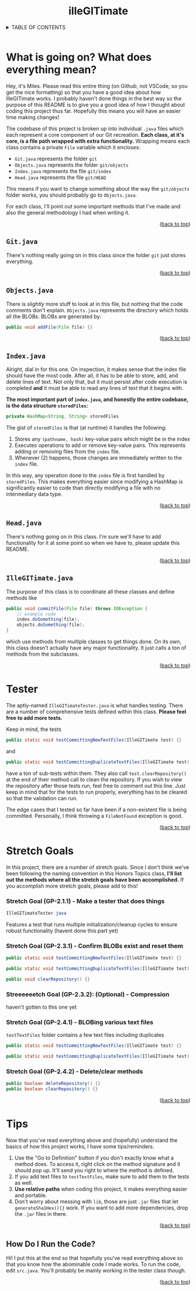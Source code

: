 <!-- Improved compatibility of back to top link: See: https://github.com/othneildrew/Best-README-Template/pull/73 -->

<a id="readme-top"></a>

<!--
*** Thanks for checking out the Best-README-Template. If you have a suggestion
*** that would make this better, please fork the repo and create a pull request
*** or simply open an issue with the tag "enhancement".
*** Don't forget to give the project a star!
*** Thanks again! Now go create something AMAZING! :D
-->

<!-- PROJECT LOGO -->
<br />
<div align="center">

  <h1 align="center">illeGITimate</h1>

</div>

<!-- TABLE OF CONTENTS -->
<details>
  <summary>TABLE OF CONTENTS</summary>
  <ol>
    <li>
      <a href="#what-is-going-on-what-does-everything-mean">What is going on? What does everything mean?
      </a>
      <ul>
        <li><a href="#gitjava">Git.java</a></li>
        <li><a href="#objectsjava">Objects.java</a></li>
        <li><a href="#indexjava">Index.java</a></li>
        <li><a href="#headjava">Head.java</a></li>
        <li><a href="#illegitimatejava">IlleGITimate.java</a></li>
      </ul>
    </li>
    <li><a href="#tester">Tester</a></li>
    <li>
      <a href="#stretch-goals">Stretch Goals</a>
    </li>
    <li><a href="#tips">Tips</a></li>
    <li><a href="#how-do-i-run-the-code">How do I run the code?</a></li>
  </ol>
</details>

<br>

<!-- ABOUT THE PROJECT -->

# What is going on? What does everything mean?

Hey, it's Miles. Please read this entire thing (on Github, not VSCode, so you get the nice formatting) so that you have a good idea about how IlleGITimate works. I probably haven't done things in the best way so the purpose of this README is to give you a good idea of how I thought about coding this project thus far. Hopefully this means you will have an easier time making changes! 

The codebase of this project is broken up into individual `.java` files which each represent a core component of our Git recreation. **Each class, at it's core, is a file path wrapped with extra functionality.** Wrapping means each class contains a private `File` variable which it encloses:

- `Git.java` represents the folder `git`
- `Objects.java` represents the folder `git/objects`
- `Index.java` represents the file `git/index`
- `Head.java` represents the file `git/HEAD`

This means if you want to change something about the way the `git/objects` folder works, you should probably go to `Objects.java`. 

For each class, I'll point out some important methods that I've made and also the general methodology I had when writing it. 

<p align="right">(<a href="#readme-top">back to top</a>)</p>

## ```Git.java```

There's nothing really going on in this class since the folder `git` just stores everything.

<p align="right">(<a href="#readme-top">back to top</a>)</p>

## ```Objects.java```

There is *slightly* more stuff to look at in this file, but nothing that the code comments don't explain. `Objects.java` represents the directory which holds all the BLOBs. BLOBs are generated by: 
```java 
public void addFile(File file) {}
```
<p align="right">(<a href="#readme-top">back to top</a>)</p>

## ```Index.java```

Alright, dial in for this one. On inspection, it makes sense that the index file should have the most code. After all, it has to be able to store, add, and delete lines of text. Not only that, but it must persist after code execution is completed **and** it must be able to read any lines of text that it begins with.

**The most important part of `index.java`, and honestly the entire codebase, is the data structure `storedFiles`:**

```java
private HashMap<String, String> storedFiles
```

The gist of `storedFiles` is that (at runtime) it handles the following:
1. Stores any `(pathname, hash)` key-value pairs which might be in the index
2. Executes operations to add or remove key-value pairs. This represents adding or removing files from the `index` file.
3. Whenever (2) happens, those changes are immediately written to the `index` file.

In this way, any operation done to the `index` file is first handled by `storedFiles`. This makes everything easier since modifying a HashMap is significantly easier to code than directly modifying a file with no intermediary data type. 

<p align="right">(<a href="#readme-top">back to top</a>)</p>

## ```Head.java```

There's nothing going on in this class. I'm sure we'll have to add functionality for it at some point so when we have to, please update this README.

<p align="right">(<a href="#readme-top">back to top</a>)</p>

## ```IlleGITimate.java```

The purpose of this class is to coordinate all these classes and define methods like 

```java
public void commitFile(File file) throws IOException {
    // example code
    index.doSomething(file);
    objects.doSomething(file);
} 
```

which use methods from multiple classes to get things done. On its own, this class doesn't actually have any major functionality. It just calls a ton of methods from the subclasses. 

<p align="right">(<a href="#readme-top">back to top</a>)</p>

# Tester

The aptly-named `IlleGITimateTester.java` is what handles testing. There are a number of comprehensive tests defined within this class. **Please feel free to add more tests.**

Keep in mind, the tests 

```java 
public static void testCommittingNewTextFiles(IlleGITimate test) {}
```

and 

```java 
public static void testCommittingDuplicateTextFiles(IlleGITimate test) {}
```

have a ton of sub-tests within them. They also call `test.clearRepository()` at the end of their method call to clean the repository. If you wish to view the repository after those tests run, feel free to comment out this line. Just keep in mind that for the tests to run properly, everything has to be cleared so that the validation can run. 

The edge cases that I tested so far have been if a non-existent file is being committed. Personally, I think throwing a `FileNotFound` exception is good.

<p align="right">(<a href="#readme-top">back to top</a>)</p>

# Stretch Goals

In this project, there are a number of stretch goals. Since I don't think we've been following the naming convention in this Honors Topics class, **I'll list out the methods where all the stretch goals have been accomplished.** If you accomplish more stretch goals, please add to this!

### Stretch Goal (GP-2.1.1) - Make a tester that does things
```java
IlleGITimateTester.java
```

Features a test that runs multiple initialization/cleanup cycles to ensure robust functionality (havent done this part yet)

### Stretch Goal (GP-2.3.1) - Confirm BLOBs exist and reset them
```java
public static void testCommittingNewTextFiles(IlleGITimate test) {}

public static void testCommittingDuplicateTextFiles(IlleGITimate test) {}
```
```java
public void clearRepository() {}
```

### Streeeeeetch Goal (GP-2.3.2): (Optional) - Compression

haven't gotten to this one yet

### Stretch Goal (GP-2.4.1) - BLOBing various text files
```testTextFiles``` folder contains a few text files including duplicates
```java
public static void testCommittingNewTextFiles(IlleGITimate test) {}

public static void testCommittingDuplicateTextFiles(IlleGITimate test) {}
```
### Stretch Goal (GP-2.4.2) - Delete/clear methods
```java
public boolean deleteRepository() {}
public boolean clearRepository() {}
```

<p align="right">(<a href="#readme-top">back to top</a>)</p>

# Tips

Now that you've read everything above and (hopefully) understand the basics of how this project works, I have some tips/reminders.

1. Use the "Go to Definition" button if you don't exactly know what a method does. To access it, right click on the method signature and it should pop up. It'll send you right to where the method is defined.
2. If you add text files to `testTextFiles`, make sure to add them to the tests as well. 
3. **Use relative paths** when coding this project, it makes everything easier and portable.
4. Don't worry about messing with `lib`, those are just `.jar` files that let `generateSha1Hex(){}` work. If you want to add more dependencies, drop the `.jar` files in there.

<p align="right">(<a href="#readme-top">back to top</a>)</p>

## How Do I Run the Code?

Hi! I put this at the end so that hopefully you've read everything above so that you know how the abominable code I made works. To run the code, edit ```src.java```. You'll probably be mainly working in the tester class though.

<p align="right">(<a href="#readme-top">back to top</a>)</p>
